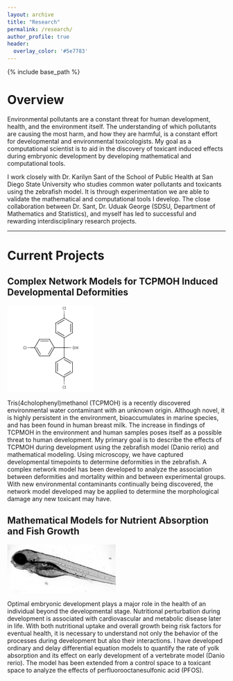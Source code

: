 ```yaml
---
layout: archive
title: "Research"
permalink: /research/
author_profile: true
header:
  overlay_color: '#5e7783'
---
```


{% include base_path %}


# Overview 


Environmental pollutants are a constant threat for human development, health, 
and the environment itself. The understanding of which pollutants are causing 
the most harm, and how they are harmful, is a constant effort for developmental 
and environmental toxicologists. My goal as a computational scientist is to aid 
in the discovery of toxicant induced effects during embryonic development by 
developing mathematical and computational tools. 


I work closely with Dr. Karilyn Sant of the School of Public Health at San Diego State University who studies common water pollutants and toxicants using the zebrafish model. It is through experimentation we are able to validate the mathematical and computational tools I develop. The close collaboration between Dr. Sant, Dr. Uduak George (SDSU, Department of Mathematics and Statistics), and myself has led to successful and rewarding interdisciplinary research projects.


<hr>

# Current Projects

## Complex Network Models for TCPMOH Induced Developmental Deformities
<div>
    <div class="align-left">
        <img src="/images/tcpmoh.png" >
    </div>
    <p>
        Tris(4cholophenyl)methanol (TCPMOH) is a recently discovered environmental 
        water contaminant with an unknown origin. Although novel, it is highly 
        persistent in the environment, bioaccumulates in marine species, and has 
        been found in human breast milk. The increase in findings of TCPMOH in 
        the environment and human samples poses itself as a possible threat to 
        human development. My primary goal is to describe the effects of TCPMOH 
        during development using the zebrafish model (Danio rerio) and mathematical 
        modeling. Using microscopy, we have captured developmental timepoints to 
        determine deformities in the zebrafish. A complex network model has been developed 
        to analyze the association between deformities and mortality within and between 
        experimental groups. With new environmental contaminants continually being discovered, 
        the network model developed may be applied to determine the morphological damage 
        any new toxicant may have.
    </p>
</div>

## Mathematical Models for Nutrient Absorption and Fish Growth

<div>
    <div class="align-left">
            <img src="/images/zebrafish.png">
    </div>
    <p>
        Optimal embryonic development plays a major role in the health of an 
        individual beyond the developmental stage. Nutritional perturbation 
        during development is associated with cardiovascular and metabolic disease 
        later in life. With both nutritional uptake and overall growth being risk 
        factors for eventual health, it is necessary to understand not only the 
        behavior of the processes during development but also their interactions. 
        I have developed ordinary and delay differential equation models to quantify 
        the rate of yolk absorption and its effect on early development of a 
        vertebrate model (Danio rerio). The model has been extended from a control 
        space to a toxicant space to analyze the effects of perfluorooctanesulfonic 
        acid (PFOS).
    </p>
</div>
